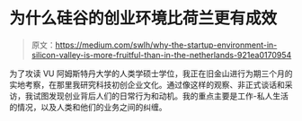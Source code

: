 # 为什么硅谷的创业环境比荷兰更有成效

> 原文：<https://medium.com/swlh/why-the-startup-environment-in-silicon-valley-is-more-fruitful-than-in-the-netherlands-921ea0170954>

为了攻读 VU 阿姆斯特丹大学的人类学硕士学位，我正在旧金山进行为期三个月的实地考察，在那里我研究科技初创企业文化。通过像这样的观察、非正式谈话和采访，我试图发现创业背后人们的日常行为和动机。我的重点主要是工作-私人生活的情况，以及人类和他们的业务之间的纠缠。
